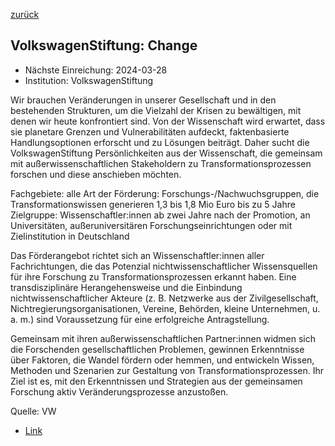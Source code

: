 [zurück](/funding/)

## VolkswagenStiftung: Change

* Nächste Einreichung: 2024-03-28
* Institution: VolkswagenStiftung

Wir brauchen Veränderungen in unserer Gesellschaft und in den bestehenden Strukturen, um die Vielzahl der Krisen zu bewältigen, mit denen wir heute konfrontiert sind. Von der Wissenschaft wird erwartet, dass sie planetare Grenzen und Vulnerabilitäten aufdeckt, faktenbasierte Handlungsoptionen erforscht und zu Lösungen beiträgt. Daher sucht die VolkswagenStiftung Persönlichkeiten aus der Wissenschaft, die gemeinsam mit außerwissenschaftlichen Stakeholdern zu Transformationsprozessen forschen und diese anschieben möchten.


Fachgebiete: alle
Art der Förderung: Forschungs-/Nachwuchsgruppen, die Transformationswissen generieren
1,3 bis 1,8 Mio Euro
bis zu 5 Jahre
Zielgruppe: Wissenschaftler:innen ab zwei Jahre nach der Promotion, an Universitäten, außeruniversitären Forschungseinrichtungen oder mit Zielinstitution in Deutschland

Das Förderangebot richtet sich an Wissenschaftler:innen aller Fachrichtungen, die das Potenzial nichtwissenschaftlicher Wissensquellen für ihre Forschung zu Transformationsprozessen erkannt haben. Eine transdisziplinäre Herangehensweise und die Einbindung nichtwissenschaftlicher Akteure (z. B. Netzwerke aus der Zivilgesellschaft, Nichtregierungsorganisationen, Vereine, Behörden, kleine Unternehmen, u. a. m.) sind Voraussetzung für eine erfolgreiche Antragstellung.

Gemeinsam mit ihren außerwissenschaftlichen Partner:innen widmen sich die Forschenden gesellschaftlichen Problemen, gewinnen Erkenntnisse über Faktoren, die Wandel fördern oder hemmen, und entwickeln Wissen, Methoden und Szenarien zur Gestaltung von Transformationsprozessen. Ihr Ziel ist es, mit den Erkenntnissen und Strategien aus der gemeinsamen Forschung aktiv Veränderungsprozesse anzustoßen.

Quelle: VW

* [Link](https://www.volkswagenstiftung.de/de/foerderung/foerderangebot/change-fellowships-and-research-groups)